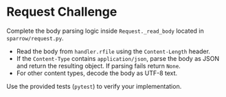 # Request Challenge

Complete the body parsing logic inside `Request._read_body` located in `sparrow/request.py`.

- Read the body from `handler.rfile` using the `Content-Length` header.
- If the `Content-Type` contains `application/json`, parse the body as JSON and return the resulting object. If parsing fails return `None`.
- For other content types, decode the body as UTF-8 text.

Use the provided tests (`pytest`) to verify your implementation.
